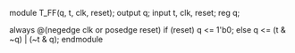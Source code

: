 module T_FF(q, t, clk, reset);
  output q;
  input t, clk, reset;
  reg q;
  
  always @(negedge clk or posedge reset)
    if (reset)
      q <= 1'b0;
    else
      q <= (t & ~q) | (~t & q);
endmodule
